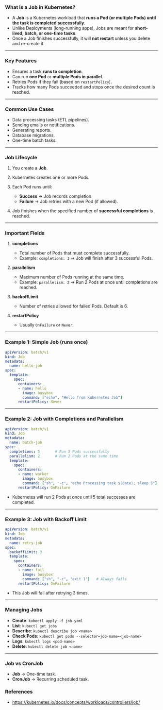 
### What is a Job in Kubernetes?

* A **Job** is a Kubernetes workload that **runs a Pod (or multiple Pods) until the task is completed successfully**.
* Unlike Deployments (long-running apps), Jobs are meant for **short-lived, batch, or one-time tasks**.
* Once a Job finishes successfully, it will **not restart** unless you delete and re-create it.

---

### Key Features

* Ensures a task **runs to completion**.
* Can run **one Pod** or **multiple Pods in parallel**.
* Retries Pods if they fail (based on `restartPolicy`).
* Tracks how many Pods succeeded and stops once the desired count is reached.

---

### Common Use Cases

* Data processing tasks (ETL pipelines).
* Sending emails or notifications.
* Generating reports.
* Database migrations.
* One-time batch tasks.

---

### Job Lifecycle

1. You create a **Job**.
2. Kubernetes creates one or more Pods.
3. Each Pod runs until:

   * **Success** → Job records completion.
   * **Failure** → Job retries with a new Pod (if allowed).
4. Job finishes when the specified number of **successful completions** is reached.

---

### Important Fields

1. **completions**

   * Total number of Pods that must complete successfully.
   * Example: `completions: 3` → Job will finish after 3 successful Pods.

2. **parallelism**

   * Maximum number of Pods running at the same time.
   * Example: `parallelism: 2` → Run 2 Pods at once until completions are reached.

3. **backoffLimit**

   * Number of retries allowed for failed Pods. Default is 6.

4. **restartPolicy**

   * Usually `OnFailure` or `Never`.

---

### Example 1: Simple Job (runs once)

```yaml
apiVersion: batch/v1
kind: Job
metadata:
  name: hello-job
spec:
  template:
    spec:
      containers:
      - name: hello
        image: busybox
        command: ["echo", "Hello from Kubernetes Job"]
      restartPolicy: Never
```

---

### Example 2: Job with Completions and Parallelism

```yaml
apiVersion: batch/v1
kind: Job
metadata:
  name: batch-job
spec:
  completions: 5       # Run 5 Pods successfully
  parallelism: 2       # Run 2 Pods at the same time
  template:
    spec:
      containers:
      - name: worker
        image: busybox
        command: ["sh", "-c", "echo Processing task $(date); sleep 5"]
      restartPolicy: OnFailure
```

* Kubernetes will run 2 Pods at once until 5 total successes are completed.

---

### Example 3: Job with Backoff Limit

```yaml
apiVersion: batch/v1
kind: Job
metadata:
  name: retry-job
spec:
  backoffLimit: 3
  template:
    spec:
      containers:
      - name: fail
        image: busybox
        command: ["sh", "-c", "exit 1"]   # Always fails
      restartPolicy: OnFailure
```

* This Job will fail after retrying 3 times.

---

### Managing Jobs

* **Create**: `kubectl apply -f job.yaml`
* **List**: `kubectl get jobs`
* **Describe**: `kubectl describe job <name>`
* **Check Pods**: `kubectl get pods --selector=job-name=<job-name>`
* **Logs**: `kubectl logs <pod-name>`
* **Delete**: `kubectl delete job <name>`

---

### Job vs CronJob

* **Job** → One-time task.
* **CronJob** → Recurring scheduled task.

### References
- https://kubernetes.io/docs/concepts/workloads/controllers/job/